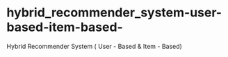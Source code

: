 # hybrid_recommender_system-user-based-item-based-
Hybrid Recommender System ( User - Based &amp; Item - Based)
